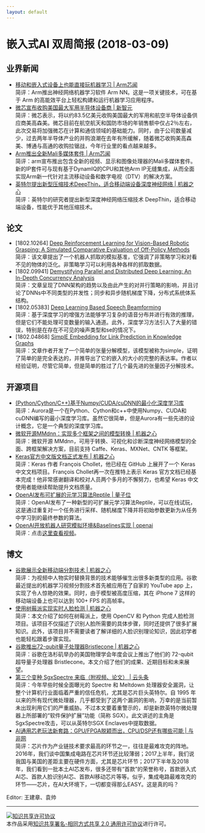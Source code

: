 ```yaml
---
layout: default
---
```


# 嵌入式AI 双周简报 (2018-03-09)

## 业界新闻

- [移动和嵌入式设备上也能直接玩机器学习 | Arm芯闻](http://mp.weixin.qq.com/s/I8SpOhMbZHQMTMoWpDbKsA)<br />
简评：Arm推出神经网络机器学习软件 Arm NN。这是一项关键技术，可在基于 Arm 的高能效平台上轻松构建和运行机器学习应用程序。
- [微芯宣布收购美国最大军用半导体设备商 | 新智元](https://mp.weixin.qq.com/s/91JTLUA8YtRlI-PcKN95WA)</br>
简评：微芯表示，将以约83.5亿美元收购美国最大的军用和航空半导体设备供应商美高森美。微芯目前在航空航天和国防市场的年销售额中仅占2％左右，此次交易将加强微芯在计算和通信领域的基础能力。同时，由于公司数量减少，过去两年半导体产业的并购浪潮在去年有所缓解，随着微芯收购美高森美、博通与高通的收购拉锯战，今年行业里的看点越来越多。
- [Arm推出全新Mali多媒体套件 | Arm芯闻](http://mp.weixin.qq.com/s/I5lF4JCEX0wggu30U-mAIw)<br />
简评：arm宣布推出包含全新的视频、显示和图像处理器的Mali多媒体套件。新的IP套件可与现有基于DynamIQ的CPU和其他Arm IP无缝集成，从而全面实现Arm新一代针对主流移动设备和数字电视（DTV）的解决方案。
- [英特尔提出新型压缩技术DeepThin，适合移动端设备深度神经网络 | 机器之心](http://mp.weixin.qq.com/s/3oL0Bso3mwbsfaG8X5-xoA)</br>
简评：英特尔的研究者提出新型深度神经网络压缩技术 DeepThin，适合移动端设备，性能优于其他压缩技术。

## 论文

- [1802.10264] [Deep Reinforcement Learning for Vision-Based Robotic Grasping: A Simulated Comparative Evaluation of Off-Policy Methods](https://arxiv.org/abs/1802.10264)</br>
简评：该文章提出了一个机器人抓取的模拟基准，它强调了非策略学习和对看不见的物体的泛化。非策略学习可以利用各种各样的抓取数据。
- [1802.09941] [Demystifying Parallel and Distributed Deep Learning: An In-Depth Concurrency Analysis](https://arxiv.org/abs/1802.09941)</br>
简评：文章呈现了DNN架构的趋势以及由此产生的对并行策略的影响，并且讨论了DNNs中不同类型的并发性；同步和异步随机梯度下降，分布式系统体系结构。
- [1802.05383] [Deep Learning Based Speech Beamforming](https://arxiv.org/abs/1802.05383)</br>
简评：基于深度学习的增强方法能够学习复杂的语音分布并进行有效的推理，但是它们不能处理可变数量的输入通道。此外，深度学习方法引入了大量的错误，特别是在存在不可见的噪声类型和se的情况下。
- [1802.04868] [SimplE Embedding for Link Prediction in Knowledge Graphs](https://arxiv.org/abs/1802.04868)</br>
简评：文章作者开发了一个简单的张量分解模型，该模型被称为simple，证明了简单的是完全表达的，并推导出了它的嵌入的大小的完整的表达率。作者以经验证明，尽管它简单，但是简单的胜过了几个最先进的张量因子分解技术。


## 开源项目

- [(Python/Cython/C++)基于Numpy/CUDA/cuDNN的最小化深度学习库](https://github.com/upul/Aurora)</br>
简评：Aurora是一个在Python、Cython和c++中使用Numpy、CUDA和cuDNN编写的最小深度学习库。虽然它很简单，但是Aurora有一些先进的设计概念，它是一个典型的深度学习库。
- [微软开源MMdnn：实现多个框架之间的模型转换 | 机器之心](http://mp.weixin.qq.com/s/PxfGcGHbtrILDFmOjSouPw)</br>
简评：微软开源 MMdnn，可用于转换、可视化和诊断深度神经网络模型的全面、跨框架解决方案，目前支持 Caffe、Keras、MXNet、CNTK 等框架。
- [Keras官方中文版文档正式发布 | 机器之心](https://mp.weixin.qq.com/s/A2WqK0LptxAZWUUD0c-xzw)</br>
简评：Keras 作者 François Chollet，他已经在 GitHub 上展开了一个 Keras 中文文档项目。François Chollet再一次在推特上表示 Keras 官方文档已经基本完成！他非常感谢翻译和校对人员两个多月的不懈努力，也希望 Keras 中文使用者能继续帮助提升文档质量。
- [OpenAI发布可扩展的元学习算法Reptile | 量子位](http://mp.weixin.qq.com/s/TzgVzyJwVf3joocXiCqJ_w)</br>
简评：OpenAI发布了一种新型的可扩展元学习算法Reptile，可以在线试玩，这是通过重复对一个任务进行采样、随机梯度下降并将初始参数更新为从任务中学习到的最终参数的算法。
- [OpenAI开放机器人研究模拟环境&Baselines实现 | openai](https://blog.openai.com/ingredients-for-robotics-research/)</br>
简评：点击[这里查看视频](https://weibo.com/tv/v/G4ZT2z4wy?fid=1034:9e703af3b4e215c07f7495bcfc922adf)。


## 博文

- [谷歌展示全新移动端分割技术 | 机器之心](http://mp.weixin.qq.com/s/PhMPa-e4sbzqWKmFzRZE4Q)<br />
简评：为视频中人物实时替换背景的技术能够催生出很多新类型的应用。谷歌最近提出的机器学习视频分割技术首先被应用在了自家的 YouTube app 上，实现了令人惊艳的效果。同时，由于模型被高度压缩，其在 iPhone 7 这样的移动端设备上也可以达到 100+ FPS 的高帧率。
- [使用树莓派实现实时人脸检测 | 机器之心](http://mp.weixin.qq.com/s/1wxA7jnCgmXt5j9DXxH1UA)<br />
简评：本文介绍了如何在树莓派上，使用 OpenCV 和 Python 完成人脸检测项目。该项目不仅描述了识别人脸所需要的具体步骤，同时还提供了很多扩展知识。此外，该项目并不需要读者了解详细的人脸识别理论知识，因此初学者也能轻松跟着步骤实现。
- [谷歌推出72-qubit量子处理器Bristlecone | 机器之心](http://mp.weixin.qq.com/s/0SKvjeDJPjYjihXTCi2-EA)<br />
简评：谷歌在洛杉矶举办的美国物理学会年度会议上推出了他们的 72-qubit 超导量子处理器 Bristlecone。本文介绍了他们的成果、近期目标和未来展望。
- [第三个变种 SgxSpectre 来临（附视频、论文） | 云头条](http://mp.weixin.qq.com/s/8ZflgKbe7sDFCggQiOZ6fw)</br>
简评：今年早些时候全面曝光的 Spectre 和 Meltdown 处理器安全漏洞，让整个计算机行业面临着严重的信任危机，尤其是芯片巨头英特尔。自 1995 年以来的所有现代微处理器，几乎都受到了这两个漏洞的影响，万幸的是当前暂未出现利用它们的严重威胁。不过本文要着重警示的，却是新款英特尔微处理器上所部署的“软件保护扩展”功能（简称 SGX）。此文讲述的主角是SgxSpectre攻击，可以从英特尔SGX Enclaves中提取数据。
- [AI通用芯老玩法新套路：GPU/FPGA脱颖而出，CPU/DSP还有哪些可能 | 与非网](https://mp.weixin.qq.com/s?__biz=MzA4MzU1MDQ4OA%3D%3D&mid=2650326665&idx=1&sn=7c9efe19274e6695f7199a50481a8d0b&scene=45#wechat_redirect)<br />
简评：芯片作为产业链技术要求最高的环节之一，往往是最难攻克的阵地。2016年，我们谈中国集成电路在芯片环节还比较薄弱；2017上半年，我们说我国与美国的差距主要在硬件方面，尤其是芯片环节；2017下半年及2018年，我们看到一批本土AI芯发布，很多还带有“首款”的荣誉称号，首款嵌入式AI芯、首款人脸识别AI芯、首款AI移动芯片等等。似乎，集成电路最难攻克的环节——芯片，在AI大环境下，一切都变得那么EASY。这是真的吗？


Editor: 王建章、袁帅

----

<a rel="license" href="http://creativecommons.org/licenses/by-sa/2.0/"><img alt="知识共享许可协议" style="border-width:0" src="https://i.creativecommons.org/l/by-sa/2.0/88x31.png" /></a><br />本作品采用<a rel="license" href="http://creativecommons.org/licenses/by-sa/2.0/">知识共享署名-相同方式共享 2.0 通用许可协议</a>进行许可。
